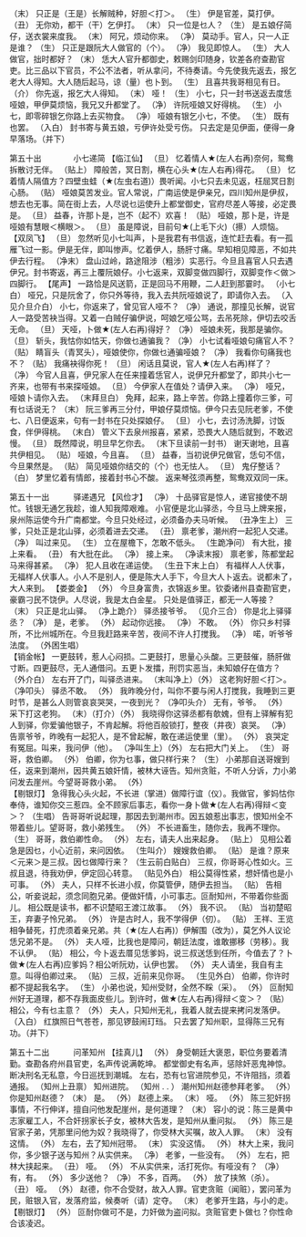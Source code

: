 <!-- { "loadSidebar": true } -->
（末） 只正是（王是）长解贼种，好胆＜打＞。 
（生） 伊是官差，莫打伊。 
（丑） 无你劝，都干（干）乞伊打。 
（末） 只一位是乜人？ 
（生） 是五娘仔简仔，送衣裳来度我。 
（末） 阿兄，烦动你来。 
（净） 莫动手。官人，只一人正是谁？ 
（生） 只正是跟阮大人做官的（个）。 
（净） 我见即惊人。 
（生） 大人做官，拙时都好？ 
（末） 恁大人官升都御史，敕赐剑印随身，钦差各府查勘官吏。比三品以下官员，不公不法者，听从拿问，不待奏请。今先使我先返去，报乞老大人得知。大人随后起马，谅（量）也卜到。 
（生） 且喜共我哥相见有日。 
（介） 你先返，报乞大人得知。 
（末） 哑！ 
（生） 小七，只一封书送返去度恁哑娘，甲伊莫烦恼，我兄又升都堂了。 
（净） 许阮哑娘又好得桃。 
（生） 小七，即零碎银乞你路上去买物食。 
（净） 哑娘有银乞小七，不使。 
（生） 既有也罢。 
（入白） 封书寄与黄五娘，亏伊许处受亏伤。 
 只去定是见伊面，便得一身早落场。（并下） 

第五十出　　　　小七递简 
【临江仙】
（旦） 忆着情人★(左人右再)奈何，鸳鸯拆散讨无伴。 
（贴上） 障般苦，冥日割，横在心头★(左人右再)得花。 
（旦） 忆着情人隔值方？四壁虫蛙（★(左虫右道)）畏听闻。小七只去未见返，枉屈冥日割心肠。 
（贴） 哑娘莫苦发业。官人常说，广南运使是伊亲兄，四川知州是伊叔，想去也无事。简在街上去，人尽说乜运使升上都堂御史，官府尽差人等接，必定畏是。 
（旦） 益春，许那卜是，岂不（起不）欢喜！ 
（贴） 哑娘，那卜是，许是哑娘有慧眼＜横眼＞。 
（旦） 虽是障说，目前句★(上毛下火)（攃）人烦恼。 
【双凤飞】
（旦） 忽然听见小七叫声，卜是我君有书信返，连忙赶去看。有一孤雁飞过一影。伊是无伴，即叫惨声。忆着伊人，肠肝寸痛。早知相见障恶，不如共伊去行程。 
（净末） 盘山过岭，路途阻涉（粗涉）实恶行。今旦且喜官人只去遇伊兄。封书寄返，再三上覆阮娘仔。小七返来，双脚变做四脚行，双脚变作＜做＞四脚行。 
【尾声】
 一路恰是风送箭，正是回马不用鞭，二人赶到那霎时。 
（小七白） 哑兄，只是阮舍了，你只外等待，我入去共阮哑娘说了，即请你入去。 
（入见介旦介白） 小七，你返来了，曾见官人哑不？ 
（净） 通说，那撞见长解，说官人一路受苦袂当得。又着一白贼仔骗伊说，呵娘乞哑公骂，去吊死除，伊切去咬舌无命。 
（旦） 天哑，卜做★(左人右再)得好？ 
（净） 哑娘未死，我那是骗你。 
（旦） 斩头，我怙你如怙天，你做乜通骗我？ 
（净） 小七试看哑娘句痛官人不？ 
（贴） 睛盲头（青冥头），哑娘使你，你做乜通骗哑娘？ 
（净） 我看你句痛我也不？ 
（贴） 我痛袂得你死！ 
（旦） 闲话且莫说，官人★(左人右再)样了？ 
（净） 今官人且喜，伊兄家人在任来撞着恁官人，说伊兄升都堂了，即共小七一齐来，也带有书来探哑娘。 
（旦） 今伊家人在值处？请伊入来。 
（净） 哑兄，哑娘卜请你入去。 
（末拜旦白） 免拜，起来，路上辛苦。你路上撞着你三爹，可有乜话说无？ 
（末） 阮三爹再三分付，甲娘仔莫烦恼。伊今只去见阮老爹，不使七、八日便返来，句有一封书在只处探娘仔。 
（旦） 小七，去讨汤洗脚，讨饭食，伴伊得桃。 
（末白） 管义下去泉州报喜，紧紧，恐畏大人随后就到，不敢迟慢。 
（旦） 既然障说，明旦早乞你去。 
（末下旦读前一封书） 谢天谢地，且喜共伊相见。 
（贴） 哑娘，今且喜。 
（旦） 益春，当初说伊兄做官，恁句不信，今旦果然是。 
（贴） 简见哑娘你结交的（个）也无怯人。 
（旦） 鬼仔整话？ 
（白） 梦里忆着有情郎，接着封书心不酸。 
 返来琴弦须再整，鸳鸯双双同一床。 

第五十一出　　　驿递遇兄 
【风俭才】
（净） 十品驿官是惊人，递官接使不胡忙。钱银无通乞我趁，谁人知我障艰难。 
 小官便是北山驿丞，今旦马上牌来报，泉州陈运使今升广南都堂。今旦只处经过，必须备办夫马听候。 
（丑净生上） 三爹，只处正是北山驿，必须着进去交递。 
（丑） 禀老爹，潮州府一起犯人交递。 
（净） 叫过来见。 
（生） 立在屋檐下，怎敢不低头。 
（生跪净问） 有大批，接上来看。 
（丑） 有大批在此。 
（净） 接上来。 
（净读末报） 禀老爹，陈都堂起马来得甚紧。 
（净） 犯人且收在递运使。 
（生丑下末上白） 有福样人人伏事，无福样人伏事人。小人不是别人，便是陈大人手下，今旦大人卜返去。说都未了，大人来到。 
【娄娄金】
（外） 今旦身富贵，衣锦返乡里。钦委诸州县查勘官吏，豪霸刁民不饶伊。人尽说，我是太白金星。 
 只处是值驿正，都无一人等接？ 
（末） 只正是北山驿。 
（净上跪介） 驿丞接爷爷。 
（见介三合） 你是北上驿驿丞？ 
（净） 是，老爹。 
（外） 起动你远接。 
（净） 不敢。 
（外） 你只乡村驿所，不比州城所在。今旦我赶路来辛苦，夜间不许人打搅我。 
（净） 喏，听爷爷法度。 
（外困生唱）  
【销金帐】
 一更鼓转，惹人心闷损。二更鼓打，思量心头酸。三更鼓催，肠肝做寸断。四更鼓尽，无人通借问。五更卜发擂，刑罚实恶当，未知娘仔在值方？ 
（外介白） 左右开了门，叫驿丞进来。 
（末叫净上）（外） 这老狗好胆＜打＞。 
（净叩头） 驿丞不敢。 
（外） 我昨晚分付，叫你不要与闲人打搅我，我睡到三更时节，是甚么人则管哀哀哭哭，一夜到光？ 
（净叩头介） 无有，爷爷。 
（外） 采下打这老狗。 
（末）（打介）（外） 我晓得你这驿丞都有欹媿，但有上驿解有犯人到驿，你爱骗他银子，不肯起解。将他百般锁打，整夜（井夜）哀哭。 
（净） 告禀爷爷，昨晚有一起犯人，是不曾起解，敢在递运使里（里）。 
（外） 哀哭定有冤屈。叫来，我问伊（他）。 
（净叫生上）（外） 左右把大门关上。 
（生） 哥哥，救伯卿。 
（外） 伯卿，你为乜事，做只样行来？ 
（生） 小弟那自送哥嫂到任，返来到潮州，因共黄五娘奸情，被林大诬告。知州贪赃，不听人分诉，力小弟问发去崖州。今望哥哥救小弟。 
（外）  
【剔银灯】
 急得我心头火起，不长进（掌进）做障行谊（仪）。我做官，爹妈怙你奉侍，谁知你交三惹四。全不顾家后事志，看你一身卜做★(左人右再)得辩＜变＞？ 
（生唱） 告哥哥听说起理，那因去到潮州市。因五娘惹出事志，恨知州全不带着些儿。望哥哥，救小弟残生。 
（外） 不长进畜生，随你去，我再不理你。 
（生） 哥哥，救伯卿性命。 
（外） 左右，请夫人出来起身。 
（贴上） 见相公着急是因乜，小心近前，来问因依。 
（生叫介） 嫂嫂救伯卿。 
（贴） 是谁？原来＜元来＞是三叔。因乜做障行来？ 
（生云前白贴白） 三叔，你哥哥心性如火。三叔且退，待我劝伊，伊定回心转意。 
（贴见外白） 相公莫得性紧，想奸情也是小可事。 
（外） 夫人，只样不长进小叔，你莫管伊，随伊去担当。 
（贴） 告相公，听妾说起，须念同胞兄弟。便做奸情，小可事志。叵耐知州，不带着你些面儿。 
 相公既是读书，都不识楚昭王渡江故事。 
（外） 我不识。 
（贴） 当初楚昭王，弃妻子怜兄弟。 
（外） 许是古时人，我不学得伊（仞）。 
（贴） 王祥、王览相争替死，打虎须着亲兄弟。共（★(左人右再)）伊解围（改为），莫乞外人议论恁兄弟不是。 
（外） 夫人哑，比我也是障问，朝廷法度，谁敢挪移（劳移）。我不认伊。 
（贴） 相公，今卜返去厝见恁爹妈，说三叔送恁到任所，今值去了？卜做★(左人右再)应爹妈？相公听阮劝，认伊也罢。 
（外） 夫人请坐，我自有主意。叫得伯卿过来。 
（贴） 三叔，近前来见你哥。 
（生见外白） 伯卿，你许时都不提起我名字。 
（生） 小弟也说，知州受财，全然不睬（采）。 
（外） 叵耐知州好无道理，都不存我面皮些儿。到许时，做★(左人右再)得辩＜变＞？ 
（贴） 相公，今有乜主意？ 
（外） 夫人，只知州无礼，我着人就去提来拷问发落伊。 
（入白） 红旗照日气苍苍，那见锣鼓闹玎珰。 
 只去罢了知州职，显得陈三兄有功。（并下） 

第五十二出　　　问革知州 
【挂真儿】
（外） 身受朝廷大褒恩，职位务要着清勤。查勘各府州县官吏，名声传说满乾坤。 
 都堂御史有名声，惩除奸恶鬼神惊。断决刑名无私意，今日巡抚到潮城。 
 左右，恐有乜官进院参见，不许阻挡，须着通报。 
（知州上丑禀） 知州进院。 
（知州 . . ） 潮州知州赵德参拜老爹。 
（外） 你是知州赵德？ 
（末） 是。 
（外） 赵德上来。 
（末） 哑。 
（外） 陈三犯奸拐事情，不行伸详，擅自问他发配崖州，是何道理？ 
（末） 容小的说：陈三是黄中志家雇工人，不合奸拐家长子女，被林大告发，是知州从重问拟。 
（外） 陈三是官家子弟，凭那里问他为奴？我晓得了，你受林大买嘱，故入人罪。 
（末） 没有这情。 
（外） 左右，去了知州冠带。 
（末） 实没这情。 
（外） 林大上来，我问你，多少银子送与知州？从实供来。 
（净） 老爹，一些没有。 
（外） 左右，把林大挟起来。 
（丑） 哑。 
（外） 不从实供来，活打死你。有哑没有？ 
（净） 有，有。 
（外） 多少送他？ 
（净） 不多，百两。 
（外） 放了挟煞（杀）。 
（丑） 哑。 
（外） 赵德，你不合受财，故入人罪。官吏贪赃（闻赃），罢问革为民，赃银入官，发落府监，候奏听（请）定夺。 
（末） 老爹开生路，与小的走。 
【剔银灯】
（外） 叵耐你做可不是，力奸做为盗问拟。贪赃官吏卜做乜？你性命合该凌迟。 

